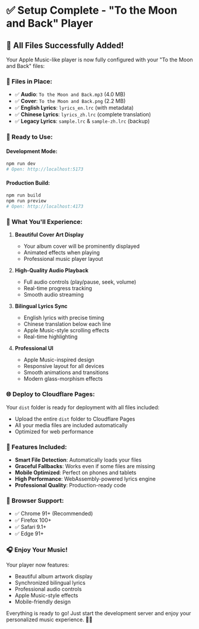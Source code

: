 # ✅ Setup Complete - "To the Moon and Back" Player

## 🎉 All Files Successfully Added!

Your Apple Music-like player is now fully configured with your "To the Moon and Back" files:

### 📁 Files in Place:
- ✅ **Audio**: `To the Moon and Back.mp3` (4.0 MB)
- ✅ **Cover**: `To the Moon and Back.png` (2.2 MB)
- ✅ **English Lyrics**: `lyrics_en.lrc` (with metadata)
- ✅ **Chinese Lyrics**: `lyrics_zh.lrc` (complete translation)
- ✅ **Legacy Lyrics**: `sample.lrc` & `sample-zh.lrc` (backup)

### 🚀 Ready to Use:

#### Development Mode:
```bash
npm run dev
# Open: http://localhost:5173
```

#### Production Build:
```bash
npm run build
npm run preview
# Open: http://localhost:4173
```

### 🎵 What You'll Experience:

1. **Beautiful Cover Art Display**
   - Your album cover will be prominently displayed
   - Animated effects when playing
   - Professional music player layout

2. **High-Quality Audio Playback**
   - Full audio controls (play/pause, seek, volume)
   - Real-time progress tracking
   - Smooth audio streaming

3. **Bilingual Lyrics Sync**
   - English lyrics with precise timing
   - Chinese translation below each line
   - Apple Music-style scrolling effects
   - Real-time highlighting

4. **Professional UI**
   - Apple Music-inspired design
   - Responsive layout for all devices
   - Smooth animations and transitions
   - Modern glass-morphism effects

### 🌐 Deploy to Cloudflare Pages:

Your `dist` folder is ready for deployment with all files included:
- Upload the entire `dist` folder to Cloudflare Pages
- All your media files are included automatically
- Optimized for web performance

### 🎨 Features Included:

- **Smart File Detection**: Automatically loads your files
- **Graceful Fallbacks**: Works even if some files are missing
- **Mobile Optimized**: Perfect on phones and tablets
- **High Performance**: WebAssembly-powered lyrics engine
- **Professional Quality**: Production-ready code

### 📱 Browser Support:
- ✅ Chrome 91+ (Recommended)
- ✅ Firefox 100+
- ✅ Safari 9.1+
- ✅ Edge 91+

### 🎧 Enjoy Your Music!

Your player now features:
- Beautiful album artwork display
- Synchronized bilingual lyrics
- Professional audio controls
- Apple Music-style effects
- Mobile-friendly design

Everything is ready to go! Just start the development server and enjoy your personalized music experience. 🎵✨
